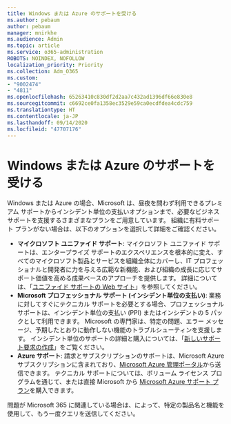 ```yaml
---
title: Windows または Azure のサポートを受ける
ms.author: pebaum
author: pebaum
manager: mnirkhe
ms.audience: Admin
ms.topic: article
ms.service: o365-administration
ROBOTS: NOINDEX, NOFOLLOW
localization_priority: Priority
ms.collection: Adm_O365
ms.custom:
- "9002474"
- "4811"
ms.openlocfilehash: 65263410c830df2d2aa7c432ad1396df66e830e8
ms.sourcegitcommit: c6692ce0fa1358ec3529e59ca0ecdfdea4cdc759
ms.translationtype: HT
ms.contentlocale: ja-JP
ms.lasthandoff: 09/14/2020
ms.locfileid: "47707176"
---
```

# <a name="get-support-for-windows-or-azure"></a>Windows または Azure のサポートを受ける

Windows または Azure の場合、Microsoft は、昼夜を問わず利用できるプレミアム サポートからインシデント単位の支払いオプションまで、必要なビジネス サポートを支援するさまざまなプランをご用意しています。 組織に有料サポート プランがない場合は、以下のオプションを選択して詳細をご確認ください。

- **マイクロソフト ユニファイド サポート**: マイクロソフト ユニファイド サポートは、エンタープライズ サポートのエクスペリエンスを根本的に変え、すべてのマイクロソフト製品とサービスを組織全体にカバーし、IT プロフェッショナルと開発者に力を与える広範な新機能、および組織の成長に応じてサポート価値を高める成果ベースのアプローチを提供します。 詳細については、「[ユニファイド サポートの Web サイト](https://aka.ms/unified-support)」を参照してください。
- **Microsoft プロフェッショナル サポート (インシデント単位の支払い)**: 業務に対してすぐにテクニカル サポートを必要とする場合、プロフェッショナル サポートは、インシデント単位の支払い (PPI) またはインシデントの 5 パックとして利用できます。 Microsoft の専門家は、特定の問題、エラー メッセージ、予期したとおりに動作しない機能のトラブルシューティンを支援します。 インシデント単位のサポートの詳細と購入については、「[新しいサポート要求の作成](https://support.microsoft.com/supportforbusiness/productselection)」をご覧ください。
- **Azure サポート**: 請求とサブスクリプションのサポートは、Microsoft Azure サブスクリプションに含まれており、[Microsoft Azure 管理ポータル](https://portal.azure.com/)から送信できます。 テクニカル サポートについては、ボリューム ライセンス プログラムを通じて、または直接 Microsoft から [Microsoft Azure サポート プラン](https://azure.microsoft.com/support/plans/)を購入できます。

問題が Microsoft 365 に関連している場合は、によって、特定の製品名と機能を使用して、もう一度クエリを送信してください。
